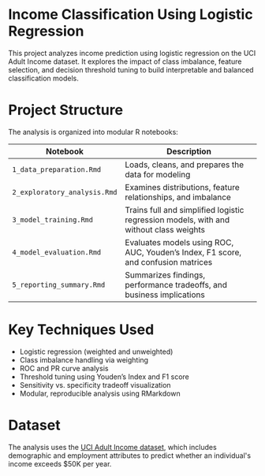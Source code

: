 # Income Classification Using Logistic Regression
This project analyzes income prediction using logistic regression on the UCI Adult Income dataset. It explores the impact of class imbalance, feature selection, and decision threshold tuning to build interpretable and balanced classification models.

# Project Structure
The analysis is organized into modular R notebooks:

| Notebook | Description |
|----------|-------------|
| `1_data_preparation.Rmd` | Loads, cleans, and prepares the data for modeling |
| `2_exploratory_analysis.Rmd` | Examines distributions, feature relationships, and imbalance |
| `3_model_training.Rmd` | Trains full and simplified logistic regression models, with and without class weights |
| `4_model_evaluation.Rmd` | Evaluates models using ROC, AUC, Youden’s Index, F1 score, and confusion matrices |
| `5_reporting_summary.Rmd` | Summarizes findings, performance tradeoffs, and business implications |

# Key Techniques Used
- Logistic regression (weighted and unweighted)
- Class imbalance handling via weighting
- ROC and PR curve analysis
- Threshold tuning using Youden’s Index and F1 score
- Sensitivity vs. specificity tradeoff visualization
- Modular, reproducible analysis using RMarkdown

# Dataset
The analysis uses the [UCI Adult Income dataset](https://archive.ics.uci.edu/ml/datasets/adult), which includes demographic and employment attributes to predict whether an individual's income exceeds $50K per year.
